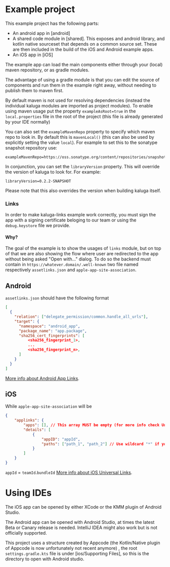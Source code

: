 # Example project

This example project has the following parts:
- An android app in [android]
- A shared code module in [shared]. This exposes and android library, and kotlin native sourceset that depends on a common source set. These are then included in the build of the iOS and Android example apps.
- An iOS app in [iOS]

The example app can load the main components either through your (local) maven repository, or as gradle modules.

The advantage of using a gradle module is that you can edit the source of components and run them in the example right away, without needing to publish them to maven first.

By default maven is not used for resolving dependencies (instead the individual kaluga modules are imported as project modules).  To enable using maven usage put the property `exampleAsRoot=true` in the `local.properties` file in the root of the project (this file is already generated by your IDE normally)

You can also set the `exampleMavenRepo` property to specify which maven repo to look in. By default this is `mavenLocal()` (this can also be used by explicitly setting the value `local`). For example to set this to the sonatype snapshot repository use:

```properties
exampleMavenRepo=https://oss.sonatype.org/content/repositories/snapshots/
```

In conjunction, you can set the `libraryVersion` property. This will override the version of kaluga to look for. For example:

```properties
libraryVersion=0.2.2-SNAPSHOT
```

Please note that this also overrides the version when building kaluga itself. 

### Links
In order to make kaluga-links example work correctly, you must sign the app with a signing certificate beloging to our team or using the `debug.keystore` file we provide.

#### Why?
The goal of the example is to show the usages of `links` module, but on top of that we are also showing the flow where user are redirected to the app without being asked "Open with..." dialog.
To do so the backend must contain in `https://whatever.domain/.well-known` two file named respectively `assetlinks.json` and `apple-app-site-association`.

## Android
`assetlinks.json` should have the following format

```json
[
  {
    "relation": ["delegate_permission/common.handle_all_urls"],
    "target": {
      "namespace": "android_app",
      "package_name": "app.package",
      "sha256_cert_fingerprints": [
          <sha256_fingerprint_1>,
          ...
          <sha256_fingerprint_n>,
      ]
    }
  }
]
```
[More info about Android App Links](https://developer.android.com/training/app-links).

## iOS
While `apple-app-site-association` will be

```json
{
    "applinks": {
        "apps": [], // This array MUST be empty (for more info check Universal link's doc below).
        "details": [
            {
                "appID": "appId",
                "paths": ["path_1", "path_2"] // Use wildcard "*" if you accept every path.
            }
        ]
    }
}
```
`appId` = `teamId`.`bundleId`
[More info about iOS Universal Links](https://developer.apple.com/ios/universal-links/).

# Using IDEs

The iOS app can be opened by either XCode or the KMM plugin of Android Studio. 

The Android app can be opened with Android Studio, at times the latest Beta or Canary release is needed. IntelliJ IDEA might also work but is not officially supported. 

This project uses a structure created by Appcode (the Kotlin/Native plugin of Appcode is now unfortunately not recent anymore) , the root `settings.gradle.kts` file is under [ios/Supporting Files], so this is the directory to open with Android studio. 